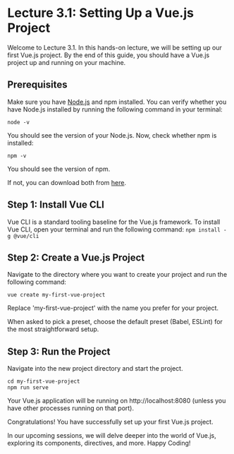 # Lecture 3.1: Setting Up a Vue.js Project

Welcome to Lecture 3.1. In this hands-on lecture, we will be setting up our first Vue.js project. By the end of this guide, you should have a Vue.js project up and running on your machine.

## Prerequisites

Make sure you have [Node.js](https://nodejs.org/) and npm installed. You can verify whether you have Node.js installed by running the following command in your terminal:

    node -v

You should see the version of your Node.js. Now, check whether npm is installed:

    npm -v

You should see the version of npm.

If not, you can download both from [here](https://nodejs.org/).

## Step 1: Install Vue CLI

Vue CLI is a standard tooling baseline for the Vue.js framework. To install Vue CLI, open your terminal and run the following command:
```npm install -g @vue/cli```

## Step 2: Create a Vue.js Project

Navigate to the directory where you want to create your project and run the following command:

```vue create my-first-vue-project```

Replace 'my-first-vue-project' with the name you prefer for your project.

When asked to pick a preset, choose the default preset (Babel, ESLint) for the most straightforward setup.

## Step 3: Run the Project

Navigate into the new project directory and start the project.

```
cd my-first-vue-project
npm run serve
```

Your Vue.js application will be running on http://localhost:8080 (unless you have other processes running on that port).

Congratulations! You have successfully set up your first Vue.js project. 

In our upcoming sessions, we will delve deeper into the world of Vue.js, exploring its components, directives, and more. Happy Coding!

